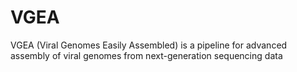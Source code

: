 # VGEA
VGEA (Viral Genomes Easily Assembled) is a pipeline for advanced assembly of viral genomes from next-generation sequencing data
